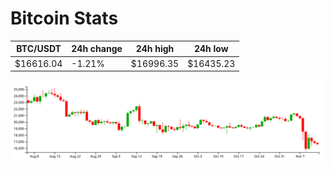 # Bitcoin Stats

BTC/USDT|24h change|24h high|24h low|
|---|---|---|---|
|$16616.04|-1.21%|$16996.35|$16435.23|

<img src="./chart.svg">
